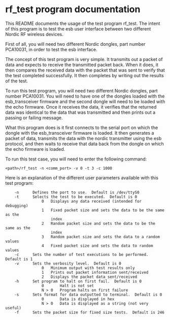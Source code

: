 rf_test program documentation
===
This README documents the usage of the test program rf_test.  The intent of this program is to test the esb user interface between two different Nordic RF wireless devices.

First of all, you will need two different Nordic dongles, part number PCA10031, in order to test the esb interface.

The concept of this test program is very simple.  It transmits out a packet of data and expects to receive the transmitted packet back.  When it does, it then compares the received data with the packet that was sent to verify that the test completed successfully.  It then completes by writing out the results of the test.

To run this test program, you will need two different Nordic dongles, part number PCA10031.  You will need to have one of the dongles loaded with the esb_transceiver firmware and the second dongle will need to be loaded with the echo firmware.  Once it receives the data, it verifies that the returned data was identical to the data that was transmitted and then prints out a passing or failing message.  

What this program does is it first connects to the serial port on which the dongle with the esb_transceiver firmware is loaded. It then generates a packet of data, transmits the data with the nordic transmitter using the esb protocol, and then waits to receive that data back from the dongle on which the echo firmware is loaded.  

To run this test case, you will need to enter the following command:
```
<path>/rf_test -n <comm_port> -v 0 -t 3 -c 1000
```
Here is an explanation of the different user parameters available with this test 
program:
```
    -n      Defines the port to use.  Default is /dev/ttyS0
    -t      Selects the test to be executed.  Default is 0
                0   Displays any data received (intended for debugging)
                1   Fixed packet size and sets the data to be the same as the 
                    index
                2   Random packet size and sets the data to be the same as the 
                    index
                3   Random packet size and sets the data to a random values
                4   Fixed packet size and sets the data to random values
    -c      Sets the number of test executions to be performed.  Default is 1
    -v      Sets the verbosity level.  Default is 0
                0   Minimum output with test results only
                1   Prints out packet information sent/received
                2   Displays the packet data sent/received
    -h      Set program to halt on first fail.  Default is 0
                0       Halt is not set
                N > 0   Program halts on first failure
    -s      Sets format for data outputted to terminal.  Default is 0
                0       Data is displayed in hex
                N > 0   Data is displayed as a string (not very useful)
    -f      Sets the packet size for fixed size tests.  Default is 246
```